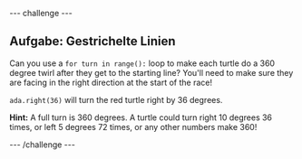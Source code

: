 \--- challenge \---

## Aufgabe: Gestrichelte Linien

Can you use a `for turn in range():` loop to make each turtle do a 360 degree twirl after they get to the starting line? You'll need to make sure they are facing in the right direction at the start of the race!

`ada.right(36)` will turn the red turtle right by 36 degrees.

**Hint:** A full turn is 360 degrees. A turtle could turn right 10 degrees 36 times, or left 5 degrees 72 times, or any other numbers make 360!

\--- /challenge \---